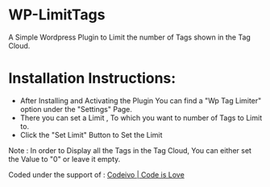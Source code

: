 # WP-LimitTags
A Simple Wordpress Plugin to Limit the number of Tags shown in the Tag Cloud.


# Installation Instructions:

- After Installing and Activating the Plugin You can find a "Wp Tag Limiter" option under the "Settings" Page.
- There you can set a Limit , To which you want to number of Tags to Limit to.
- Click the "Set Limit" Button to Set the Limit

Note : In order to Display all the Tags in the Tag Cloud, You can either set the Value to "0" or leave it empty.

Coded under the support of : <a href="http://codeivo.com">Codeivo | Code is Love </a>

